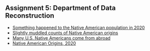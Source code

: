 ## Assignment 5: Department of Data Reconstruction
* [Something happened to the Native American population in 2020](https://datawrapper.dwcdn.net/5VMN4/1/)
* [Slightly muddled counts of Native American origins](https://datawrapper.dwcdn.net/KUhf1/1/)
* [Many U.S. Native Americans come from abroad](https://datawrapper.dwcdn.net/Qai0d/3/)
* [Native American Origins, 2020](https://datawrapper.dwcdn.net/NuxEi/1/)
